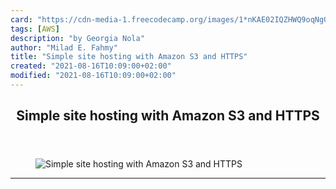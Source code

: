 ```yaml
---
card: "https://cdn-media-1.freecodecamp.org/images/1*nKAE02IQZHWQ9oqNgGX3ag.jpeg"
tags: [AWS]
description: "by Georgia Nola"
author: "Milad E. Fahmy"
title: "Simple site hosting with Amazon S3 and HTTPS"
created: "2021-08-16T10:09:00+02:00"
modified: "2021-08-16T10:09:00+02:00"
---
```

<div class="site-wrapper">
<main id="site-main" class="site-main outer">
<div class="inner">
<article class="post-full post tag-aws tag-web-development tag-cloud-services tag-s3 tag-web-hosting ">
<header class="post-full-header">
<h1 class="post-full-title">Simple site hosting with Amazon S3 and HTTPS</h1>
</header>
<figure class="post-full-image">
<picture>
<source media="(max-width: 700px)" sizes="1px" srcset="data:image/gif;base64,R0lGODlhAQABAIAAAAAAAP///yH5BAEAAAAALAAAAAABAAEAAAIBRAA7 1w">
<source media="(min-width: 701px)" sizes="(max-width: 800px) 400px,
(max-width: 1170px) 700px,
1400px" srcset="https://cdn-media-1.freecodecamp.org/images/1*nKAE02IQZHWQ9oqNgGX3ag.jpeg 300w,
https://cdn-media-1.freecodecamp.org/images/1*nKAE02IQZHWQ9oqNgGX3ag.jpeg 600w,
https://cdn-media-1.freecodecamp.org/images/1*nKAE02IQZHWQ9oqNgGX3ag.jpeg 1000w,
https://cdn-media-1.freecodecamp.org/images/1*nKAE02IQZHWQ9oqNgGX3ag.jpeg 2000w">
<img onerror="this.style.display='none'" src="https://cdn-media-1.freecodecamp.org/images/1*nKAE02IQZHWQ9oqNgGX3ag.jpeg" alt="Simple site hosting with Amazon S3 and HTTPS">
</picture>
</figure>
<section class="post-full-content">
<div class="post-content medium-migrated-article">
</div>
<hr>
</section>
</article>
</div>
</main>
</div>
<!-- Google Tag Manager (noscript) -->
<!-- End Google Tag Manager (noscript) -->
